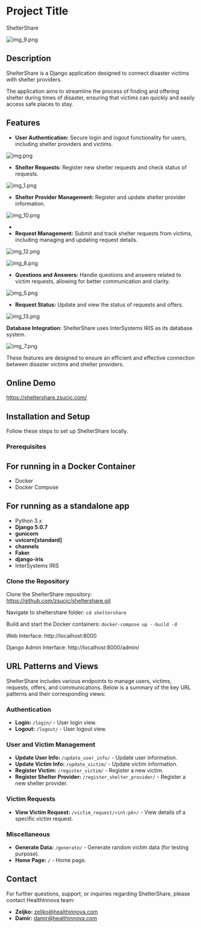 # Project Title
 ShelterShare

![img_9.png](img_9.png)

## Description
ShelterShare is a Django application designed to connect disaster victims with shelter providers.


The application aims to streamline the process of finding and offering shelter during times of disaster, ensuring that victims can quickly and easily access safe places to stay.

## Features



- **User Authentication:** Secure login and logout functionality for users, including shelter providers and victims.

![img.png](img.png)

- **Shelter Requests:** Register new shelter requests and check status of requests.

![img_1.png](img_1.png)

- **Shelter Provider Management:** Register and update shelter provider information.

![img_10.png](img_10.png)

- 
- **Request Management:** Submit and track shelter requests from victims, including managing and updating request details.

![img_12.png](img_12.png)


![img_8.png](img_8.png)

- **Questions and Answers:** Handle questions and answers related to victim requests, allowing for better communication and clarity.

![img_5.png](img_5.png)

- **Request Status:** Update and view the status of requests and offers.

![img_13.png](img_13.png)

**Database Integration:** ShelterShare uses InterSystems IRIS as its database system.

![img_7.png](img_7.png)

These features are designed to ensure an efficient and effective connection between disaster victims and shelter providers.

## Online Demo

https://sheltershare.zsucic.com/

## Installation and Setup

Follow these steps to set up ShelterShare locally.


### Prerequisites
## For running in a Docker Container
- Docker
- Docker Compose

## For running as a standalone app
- Python 3.x
- **Django 5.0.7**
- **gunicorn**
- **uvicorn[standard]**
- **channels**
- **Faker**
- **django-iris**
- InterSystems IRIS


### Clone the Repository

Clone the ShelterShare repository:
https://github.com/zsucic/sheltershare.git

Navigate to sheltershare folder:
`cd sheltershare`

Build and start the Docker containers:
`docker-compose up --build -d`



Web Interface: http://localhost:8000

Django Admin Interface: http://localhost:8000/admin/



## URL Patterns and Views

ShelterShare includes various endpoints to manage users, victims, requests, offers, and communications. Below is a summary of the key URL patterns and their corresponding views:

### Authentication
- **Login:** `/login/` - User login view.
- **Logout:** `/logout/` - User logout view.

### User and Victim Management
- **Update User Info:** `/update_user_info/` - Update user information.
- **Update Victim Info:** `/update_victim/` - Update victim information.
- **Register Victim:** `/register_victim/` - Register a new victim.
- **Register Shelter Provider:** `/register_shelter_provider/` - Register a new shelter provider.

### Victim Requests
- **View Victim Request:** `/victim_request/<int:pk>/` - View details of a specific victim request.

### Miscellaneous
- **Generate Data:** `/generate/` - Generate random victim data (for testing purpose).
- **Home Page:** `/` - Home page.


## Contact
For further questions, support, or inquiries regarding ShelterShare, please contact HealthInnova team:

- **Zeljko:** [zeljko@healthinnova.com](mailto:zeljko@healthinnova.com)
- **Damir:** [damir@healthinnova.com](mailto:damir@healthinnova.com)

